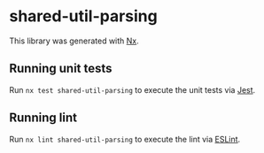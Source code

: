 # shared-util-parsing

This library was generated with [Nx](https://nx.dev).

## Running unit tests

Run `nx test shared-util-parsing` to execute the unit tests via [Jest](https://jestjs.io).

## Running lint

Run `nx lint shared-util-parsing` to execute the lint via [ESLint](https://eslint.org/).
